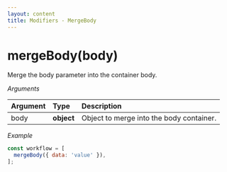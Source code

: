 ```yaml
---
layout: content
title: Modifiers - MergeBody
---
```


# mergeBody(body)

Merge the body parameter into the container body.

_Arguments_

| Argument | Type       | Description                              |
| :------- | :--------- | :--------------------------------------- |
| body     | **object** | Object to merge into the body container. |

_Example_

```js
const workflow = [
  mergeBody({ data: 'value' }),
];
```
